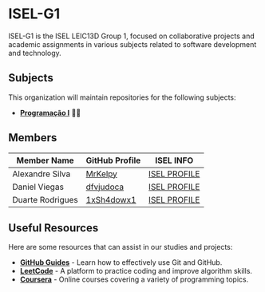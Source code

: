 # ISEL-G1

ISEL-G1 is the ISEL LEIC13D Group 1, focused on collaborative projects and academic assignments in various subjects related to software development and technology.

## Subjects

This organization will maintain repositories for the following subjects:

- **[Programação I](https://2425moodle.isel.pt/course/view.php?id=8516)** 👨‍💻

## Members

| Member Name     | GitHub Profile                       | ISEL INFO                       |
|------------------|-------------------------------------|------------------------------------|
| Alexandre Silva      | [MrKelpy](https://github.com/alice-silva) | [ISEL PROFILE](https://2425moodle.isel.pt/user/view.php?id=747161&course=8516)                |
| Daniel Viegas    | [dfvjudoca](https://github.com/dfvjudoca) | [ISEL PROFILE](https://2425moodle.isel.pt/user/view.php?id=747328&course=8516)                  |
| Duarte Rodrigues  | [1xSh4dowx1](https://github.com/1xSh4dowx1) | [ISEL PROFILE](https://2425moodle.isel.pt/user/view.php?id=747042&course=8516)                 |

## Useful Resources

Here are some resources that can assist in our studies and projects:

- **[GitHub Guides](https://guides.github.com/)** - Learn how to effectively use Git and GitHub.
- **[LeetCode](https://leetcode.com/)** - A platform to practice coding and improve algorithm skills.
- **[Coursera](https://www.coursera.org/)** - Online courses covering a variety of programming topics.
